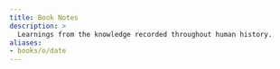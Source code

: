 ```yaml
---
title: Book Notes
description: >
  Learnings from the knowledge recorded throughout human history.
aliases:
- books/o/date
---
```

